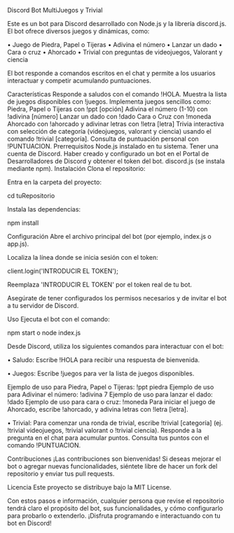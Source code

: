 Discord Bot MultiJuegos y Trivial

Este es un bot para Discord desarrollado con Node.js y la librería discord.js. El bot ofrece diversos juegos y dinámicas, como:

• Juego de Piedra, Papel o Tijeras • Adivina el número • Lanzar un dado • Cara o cruz • Ahorcado • Trivial con preguntas de videojuegos, Valorant y ciencia

El bot responde a comandos escritos en el chat y permite a los usuarios interactuar y competir acumulando puntuaciones.

Características Responde a saludos con el comando !HOLA. Muestra la lista de juegos disponibles con !juegos. Implementa juegos sencillos como: Piedra, Papel o Tijeras con !ppt [opción] Adivina el número (1-10) con !adivina [número] Lanzar un dado con !dado Cara o Cruz con !moneda Ahorcado con !ahorcado y adivinar letras con !letra [letra] Trivia interactiva con selección de categoría (videojuegos, valorant y ciencia) usando el comando !trivial [categoría]. Consulta de puntuación personal con !PUNTUACION. Prerrequisitos Node.js instalado en tu sistema. Tener una cuenta de Discord. Haber creado y configurado un bot en el Portal de Desarrolladores de Discord y obtener el token del bot. discord.js (se instala mediante npm). Instalación Clona el repositorio:

Entra en la carpeta del proyecto:

cd tuRepositorio

Instala las dependencias:

npm install

Configuración Abre el archivo principal del bot (por ejemplo, index.js o app.js).

Localiza la línea donde se inicia sesión con el token:

client.login('INTRODUCIR EL TOKEN');

Reemplaza 'INTRODUCIR EL TOKEN' por el token real de tu bot.

Asegúrate de tener configurados los permisos necesarios y de invitar el bot a tu servidor de Discord.

Uso Ejecuta el bot con el comando:

npm start o node index.js

Desde Discord, utiliza los siguientes comandos para interactuar con el bot:

• Saludo: Escribe !HOLA para recibir una respuesta de bienvenida.

• Juegos: Escribe !juegos para ver la lista de juegos disponibles.

Ejemplo de uso para Piedra, Papel o Tijeras: !ppt piedra Ejemplo de uso para Adivinar el número: !adivina 7 Ejemplo de uso para lanzar el dado: !dado Ejemplo de uso para cara o cruz: !moneda Para iniciar el juego de Ahorcado, escribe !ahorcado, y adivina letras con !letra [letra].

• Trivial: Para comenzar una ronda de trivial, escribe !trivial [categoría] (ej. !trivial videojuegos, !trivial valorant o !trivial ciencia). Responde a la pregunta en el chat para acumular puntos. Consulta tus puntos con el comando !PUNTUACION.

Contribuciones ¡Las contribuciones son bienvenidas! Si deseas mejorar el bot o agregar nuevas funcionalidades, siéntete libre de hacer un fork del repositorio y enviar tus pull requests.

Licencia Este proyecto se distribuye bajo la MIT License.

Con estos pasos e información, cualquier persona que revise el repositorio tendrá claro el propósito del bot, sus funcionalidades, y cómo configurarlo para probarlo o extenderlo. ¡Disfruta programando e interactuando con tu bot en Discord!
